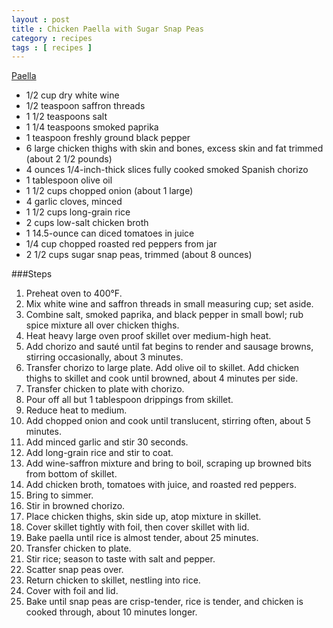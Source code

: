 ```yaml
---
layout : post
title : Chicken Paella with Sugar Snap Peas
category : recipes
tags : [ recipes ]
---
```

[Paella](http://farm5.static.flickr.com/4006/4576491683_6f6f7baf84_m.jpg)

* 1/2 cup dry white wine
* 1/2 teaspoon saffron threads
* 1 1/2 teaspoons salt
* 1 1/4 teaspoons smoked paprika
* 1 teaspoon freshly ground black pepper
* 6 large chicken thighs with skin and bones, excess skin and fat trimmed (about 2 1/2 pounds)
* 4 ounces 1/4-inch-thick slices fully cooked smoked Spanish chorizo
* 1 tablespoon olive oil
* 1 1/2 cups chopped onion (about 1 large)
* 4 garlic cloves, minced
* 1 1/2 cups long-grain rice
* 2 cups low-salt chicken broth
* 1 14.5-ounce can diced tomatoes in juice
* 1/4 cup chopped roasted red peppers from jar
* 2 1/2 cups sugar snap peas, trimmed (about 8 ounces)

###Steps
1. Preheat oven to 400°F. 
1. Mix white wine and saffron threads in small measuring cup; set aside. 
1. Combine salt, smoked paprika, and black pepper in small bowl; rub spice mixture all over chicken thighs. 
1. Heat heavy large oven proof skillet over medium-high heat. 
1. Add chorizo and sauté until fat begins to render and sausage browns, stirring occasionally, about 3 minutes. 
1. Transfer chorizo to large plate. Add olive oil to skillet. Add chicken thighs to skillet and cook until browned, about 4 minutes per side. 
1. Transfer chicken to plate with chorizo.
1. Pour off all but 1 tablespoon drippings from skillet. 
1. Reduce heat to medium. 
1. Add chopped onion and cook until translucent, stirring often, about 5 minutes. 
1. Add minced garlic and stir 30 seconds. 
1. Add long-grain rice and stir to coat. 
1. Add wine-saffron mixture and bring to boil, scraping up browned bits from bottom of skillet. 
1. Add chicken broth, tomatoes with juice, and roasted red peppers. 
1. Bring to simmer. 
1. Stir in browned chorizo. 
1. Place chicken thighs, skin side up, atop mixture in skillet. 
1. Cover skillet tightly with foil, then cover skillet with lid. 
1. Bake paella until rice is almost tender, about 25 minutes.
1. Transfer chicken to plate. 
1. Stir rice; season to taste with salt and pepper. 
1. Scatter snap peas over. 
1. Return chicken to skillet, nestling into rice. 
1. Cover with foil and lid. 
1. Bake until snap peas are crisp-tender, rice is tender, and chicken is cooked through, about 10 minutes longer.